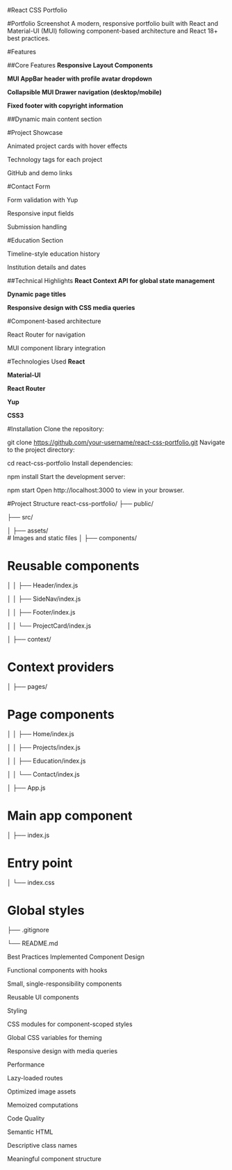 #React CSS Portfolio

#Portfolio Screenshot
A modern, responsive portfolio built with React and Material-UI (MUI) following component-based architecture and React 18+ best practices.

#Features

##Core Features
**Responsive Layout Components**

**MUI AppBar header with profile avatar dropdown**

**Collapsible MUI Drawer navigation (desktop/mobile)**

**Fixed footer with copyright information**

##Dynamic main content section

#Project Showcase

Animated project cards with hover effects

Technology tags for each project

GitHub and demo links

#Contact Form

Form validation with Yup

Responsive input fields

Submission handling

#Education Section

Timeline-style education history

Institution details and dates

##Technical Highlights
**React Context API for global state management**

**Dynamic page titles**

**Responsive design with CSS media queries**

#Component-based architecture

React Router for navigation

MUI component library integration

#Technologies Used
**React**

**Material-UI**

**React Router**

**Yup**

**CSS3**

#Installation
Clone the repository:


git clone https://github.com/your-username/react-css-portfolio.git
Navigate to the project directory:


cd react-css-portfolio
Install dependencies:


npm install
Start the development server:


npm start
Open http://localhost:3000 to view in your browser.

#Project Structure
react-css-portfolio/
├── public/

├── src/

│   ├── assets/  
                      # Images and static files
│   ├── components/ 
# Reusable components
│   │   ├── Header/index.js

│   │   ├── SideNav/index.js

│   │   ├── Footer/index.js

│   │   └── ProjectCard/index.js

│   ├── context/   
# Context providers
│   ├── pages/    
# Page components
│   │   ├── Home/index.js

│   │   ├── Projects/index.js

│   │   ├── Education/index.js

│   │   └── Contact/index.js

│   ├── App.js     
# Main app component
│   ├── index.js   
# Entry point
│   └── index.css  
# Global styles
├── .gitignore

└── README.md

Best Practices Implemented
Component Design

Functional components with hooks

Small, single-responsibility components

Reusable UI components

Styling

CSS modules for component-scoped styles

Global CSS variables for theming

Responsive design with media queries

Performance

Lazy-loaded routes

Optimized image assets

Memoized computations

Code Quality

Semantic HTML

Descriptive class names

Meaningful component structure
